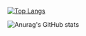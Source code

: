 <!---
- 👋 Hi, I’m @chenp640
- 👀 I’m interested in ...
- 🌱 I’m currently learning ...
- 💞️ I’m looking to collaborate on ...
- 📫 How to reach me ...

chenp640/chenp640 is a ✨ special ✨ repository because its `README.md` (this file) appears on your GitHub profile.
You can click the Preview link to take a look at your changes.
--->
[![Top Langs](https://github-readme-stats.vercel.app/api/top-langs/?username='chenp640'&layout=compact)](https://github.com/anuraghazra/github-readme-stats)

![Anurag's GitHub stats](https://github-readme-stats.vercel.app/api?username='chenp640'&show_icons=true)


